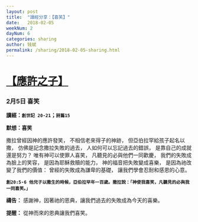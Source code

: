 ```yaml
---
layout: post
title:  "讀經分享：【喜笑】"
date:   2018-02-05
weekNum: 2
dayNum: 6
categories: sharing
author: 钱斌
permalink: /sharing/2018-02-05-sharing.html
---
```


[【應許之子】](/daily/2018-02-05-daily.html)
===========

### 2月5日 喜笑

**讀經：`創世記 20-21`；`詩篇15`**

**默想：喜笑**

撒拉曾經因神的應許發笑，
不相信老來得子的神跡，
但亞伯拉罕給孩子起名以撒，
仿佛是記念撒拉失敗的過去，
人如何可以忘記過去的錯誤，
是靠自己的成就還是努力？
唯有神可以使罪人喜笑，
凡聽見的必與他們一同歡慶，
我們的失敗成為臉上的笑容，
是因為耶穌救贖的能力，
神的福音把失敗變成喜樂，
是因為祂改變了我們的價值：
曾經的失敗成為謙卑的基礎，
讓我們學會忍耐和感恩的心意。

**`創20:5-6 他兒子以撒生的時候，亞伯拉罕年一百歲。撒拉說：「神使我喜笑，凡聽見的必與我一同喜笑。」`**

**禱告：**
感謝神，因著祂的恩典，讓我們過去的失敗成為今天的喜樂。

**提醒：**
從神而來的恩典讓我們喜笑。
